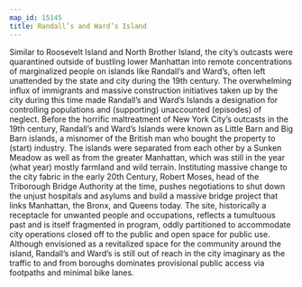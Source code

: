 ```yaml
---
map_id: 15145
title: Randall’s and Ward’s Island
---
```

Similar to Roosevelt Island and North Brother Island, the city’s outcasts were quarantined outside of bustling lower Manhattan into remote concentrations of marginalized people on islands like Randall’s and Ward’s, often left unattended by the state and city during the 19th century. The overwhelming influx of immigrants and massive construction initiatives taken up by the city during this time made Randall’s and Ward’s Islands a designation for controlling populations and (supporting) unaccounted (episodes) of neglect. Before the horrific maltreatment of New York City’s outcasts in the 19th century, Randall’s and Ward’s Islands were known as Little Barn and Big Barn islands, a misnomer of the British man who bought the property to (start) industry. The islands were separated from each other by a Sunken Meadow as well as from the greater Manhattan, which was still in the year (what year) mostly farmland and wild terrain. Instituting massive change to the city fabric in the early 20th Century, Robert Moses, head of the Triborough Bridge Authority at the time, pushes negotiations to shut down the unjust hospitals and asylums and build a massive bridge project that links Manhattan, the Bronx, and Queens today. The site, historically a receptacle for unwanted people and occupations, reflects a tumultuous past and is itself fragmented in program, oddly partitioned to accommodate city operations closed off to the public and open space for public use. Although envisioned as a revitalized space for the community around the island, Randall’s and Ward’s is still out of reach in the city imaginary as the traffic to and from boroughs dominates provisional public access via footpaths and minimal bike lanes.
